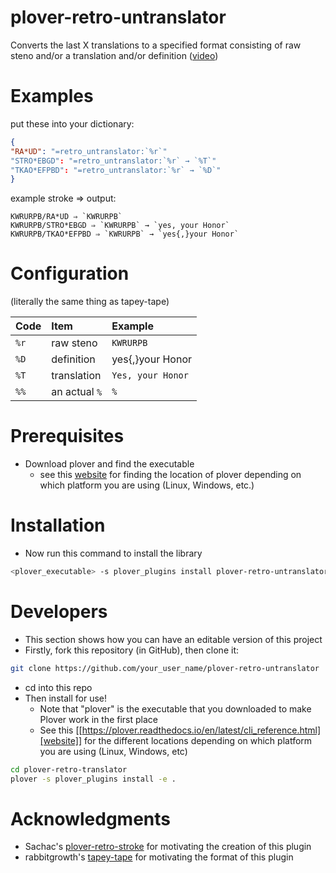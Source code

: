 # plover-retro-untranslator

Converts the last X translations to a specified format consisting of raw steno and/or a translation and/or definition ([video](https://www.youtube.com/watch?v=pLYZl5_l0qg))


# Examples

put these into your dictionary:

```json
{
"RA*UD": "=retro_untranslator:`%r`"
"STRO*EBGD": "=retro_untranslator:`%r` → `%T`"
"TKAO*EFPBD": "=retro_untranslator:`%r` → `%D`"
}
```

example stroke ⇒ output:

```
KWRURPB/RA*UD ⇒ `KWRURPB`
KWRURPB/STRO*EBGD ⇒ `KWRURPB` → `yes, your Honor`
KWRURPB/TKAO*EFPBD ⇒ `KWRURPB` → `yes{,}your Honor`
```

# Configuration

(literally the same thing as tapey-tape)

| Code | Item          | Example           |
|:-----|:--------------|:------------------|
| `%r` | raw steno     | `KWRURPB`         |
| `%D` | definition    | yes{,}your Honor  |
| `%T` | translation   | `Yes, your Honor` |
| `%%` | an actual `%` | `%`               |



# Prerequisites

- Download plover and find the executable
	- see this [website](https://plover.readthedocs.io/en/latest/cli_reference.html) for finding the location of plover depending on which platform you are using (Linux, Windows, etc.)

# Installation

- Now run this command to install the library
``` bash
<plover_executable> -s plover_plugins install plover-retro-untranslator
```

# Developers

- This section shows how you can have an editable version of this project
- Firstly, fork this repository (in GitHub), then clone it:

``` bash
git clone https://github.com/your_user_name/plover-retro-untranslator
```

- cd into this repo
- Then install for use!
	- Note that "plover" is the executable that you downloaded to make Plover work in the first place
	- See this [[https://plover.readthedocs.io/en/latest/cli_reference.html][website]] for the different locations depending on which platform you are using (Linux, Windows, etc)

``` bash
cd plover-retro-translator
plover -s plover_plugins install -e .
```

# Acknowledgments

- Sachac's [plover-retro-stroke](https://github.com/sachac/plover_retro_stroke) for motivating the creation of this plugin
- rabbitgrowth's [tapey-tape](https://github.com/rabbitgrowth/plover-tapey-tape) for motivating the format of this plugin
